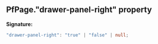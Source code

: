 ## PfPage."drawer-panel-right" property

**Signature:**

```typescript
"drawer-panel-right": "true" | "false" | null;
```
